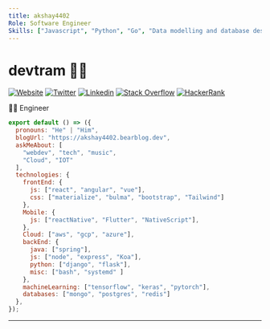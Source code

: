 ```yaml
---
title: akshay4402
Role: Software Engineer
Skills: ["Javascript", "Python", "Go", "Data modelling and database designs", "AWS", "DevOps."]
---
```


# devtram 👨‍💻

[![Website](https://img.shields.io/badge/-Website-222222?style=flat-square&logo=acm&logoColor=white&link=http://devtramp.in)](http://devtramp.in)
[![Twitter](https://img.shields.io/badge/-Twitter-222222?style=flat-square&logo=twitter&logoColor=white&link=https://twitter.com/akshay4402)](https://twitter.com/akshay4402)
[![Linkedin](https://img.shields.io/badge/-LinkedIn-222222?style=flat-square&logo=Linkedin&logoColor=white&link=https://www.linkedin.com/in/akshay4402/)](https://www.linkedin.com/in/akshay4402/)
[![Stack Overflow](https://img.shields.io/badge/-Stack%20Overflow-222222?style=flat-square&logo=stack-overflow&logoColor=white&link=https://stackoverflow.com/users/9507118/akshay-sajeev-m)](https://stackoverflow.com/users/9507118/akshay-sajeev-m)
[![HackerRank](https://img.shields.io/badge/-Hackerrank-222222?style=flat-square&logo=keybase&logoColor=white&link=https://www.hackerrank.com/dashboard)](https://www.hackerrank.com/dashboard)

👨‍🎓 Engineer

```js
export default () => ({
  pronouns: "He" | "Him",
  blogUrl: "https://akshay4402.bearblog.dev",
  askMeAbout: [
    "webdev", "tech", "music",
    "Cloud", "IOT"
  ],
  technologies: {
    frontEnd: {
      js: ["react", "angular", "vue"],
      css: ["materialize", "bulma", "bootstrap", "Tailwind"]
    },
    Mobile: {
      js: ["reactNative", "Flutter", "NativeScript"],
    },
    Cloud: ["aws", "gcp", "azure"],
    backEnd: {
      java: ["spring"],
      js: ["node", "express", "Koa"],
      python: ["django", "flask"],
      misc: ["bash", "systemd" ]
    },
    machineLearning: ["tensorflow", "keras", "pytorch"],
    databases: ["mongo", "postgres", "redis"]
  },
});
```

---
